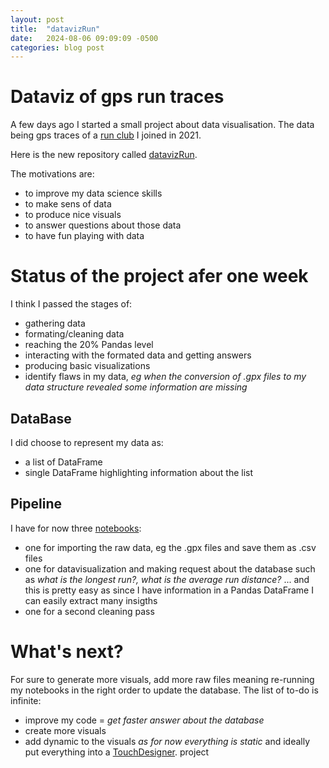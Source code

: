 ```yaml
---
layout: post
title:  "datavizRun"
date:   2024-08-06 09:09:09 -0500
categories: blog post
---
```



# Dataviz of gps run traces

A few days ago I started a small project about data visualisation. The data being gps traces of a [run club][runrite-link] I joined in 2021.

Here is the new repository called [datavizRun][datavizRun-link].

The motivations are:
+ to improve my data science skills
+ to make sens of data 
+ to produce nice visuals
+ to answer questions about those data
+ to have fun playing with data

# Status of the project afer one week

I think I passed the stages of:
+ gathering data
+ formating/cleaning data
+ reaching the 20% Pandas level
+ interacting with the formated data and getting answers
+ producing basic visualizations
+ identify flaws in my data, _eg when the conversion of .gpx files to my data structure revealed some information are missing_

## DataBase

I did choose to represent my data as:
+ a list of DataFrame
+ single DataFrame highlighting information about the list

## Pipeline

I have for now three [notebooks][datarunVizNotebook-link]:
+ one for importing the raw data, eg the .gpx files and save them as .csv files
+ one for datavisualization and making request about the database such as _what is the longest run?, what is the average run distance?_ ... and this is pretty easy as since I have information in a Pandas DataFrame I can easily extract many insigths
+ one for a second cleaning pass

# What's next?

For sure to generate more visuals, add more raw files meaning re-running my notebooks in the right order to update the database. The list of to-do is infinite:
+ improve my code = _get faster answer about the database_
+ create more visuals
+ add dynamic to the visuals _as for now everything is static_ and ideally put everything into a [TouchDesigner][TouchDesigner-link]. project

[datavizRun-link]:https://github.com/mrbonsoir/datavizRun
[datarunVizNotebook-link]:https://github.com/mrbonsoir/datavizRun/tree/main/notebook
[TouchDesigner-link]:https://derivative.ca/
[runrite-link]:https://www.instagram.com/runritemtl


